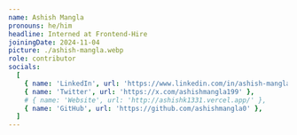 ```yaml
---
name: Ashish Mangla
pronouns: he/him
headline: Interned at Frontend-Hire
joiningDate: 2024-11-04
picture: ./ashish-mangla.webp
role: contributor
socials:
  [
    { name: 'LinkedIn', url: 'https://www.linkedin.com/in/ashish-mangla1991/' },
    { name: 'Twitter', url: 'https://x.com/ashishmangla199' },
    # { name: 'Website', url: 'http://ashishk1331.vercel.app/' },
    { name: 'GitHub', url: 'https://github.com/ashishmangla0' },
  ]
---
```


